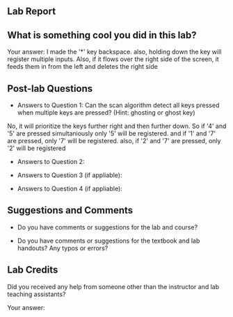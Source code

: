 ##  Lab Report ##

What is something cool you did in this lab?
-----------
Your answer: 
I made the '*' key backspace. also, holding down the key will register multiple inputs. Also, if it flows over the right side of the screen, it feeds them in from the left and deletes the right side

Post-lab Questions
-------

* Answers to Question 1: Can the scan algorithm detect all keys pressed when multiple keys are pressed? (Hint:
ghosting or ghost key)

No, it will prioritize the keys further right and then further down. So if '4' and '5' are pressed simultaniously only '5' will be registered. and if '1' and '7' are pressed, only '7' will be registered. also, if '2' and '7' are pressed, only '2' will be registered

* Answers to Question 2:

* Answers to Question 3 (if appliable):

* Answers to Question 4 (if appliable):


Suggestions and Comments
-------

* Do you have comments or suggestions for the lab and course?


* Do you have comments or suggestions for the textbook and lab handouts? Any typos or errors?



Lab Credits
-------
Did you received any help from someone other than the instructor and lab teaching assistants?

Your answer: 


